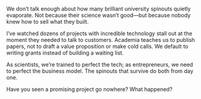 We don’t talk enough about how many brilliant university spinouts quietly evaporate. Not because their science wasn’t good—but because nobody knew how to sell what they built.

I’ve watched dozens of projects with incredible technology stall out at the moment they needed to talk to customers. Academia teaches us to publish papers, not to draft a value proposition or make cold calls. We default to writing grants instead of building a waiting list.

As scientists, we’re trained to perfect the tech; as entrepreneurs, we need to perfect the business model. The spinouts that survive do both from day one.

Have you seen a promising project go nowhere? What happened?